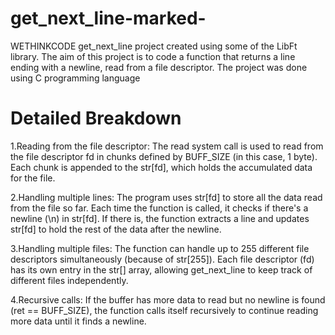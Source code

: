 # get_next_line-marked-
WETHINKCODE get_next_line project created using some of the LibFt library. The aim of this project is to code a function that returns a line ending with a newline, read from a file descriptor. The project was done using C programming language

# Detailed Breakdown
1.Reading from the file descriptor: The read system call is used to read from the file descriptor fd in chunks defined by BUFF_SIZE (in this case, 1 byte). Each chunk is appended to the str[fd], which holds the accumulated data for the file.

2.Handling multiple lines: The program uses str[fd] to store all the data read from the file so far. Each time the function is called, it checks if there's a newline (\n) in str[fd]. If there is, the function extracts a line and updates str[fd] to hold the rest of the data after the newline.

3.Handling multiple files: The function can handle up to 255 different file descriptors simultaneously (because of str[255]). Each file descriptor (fd) has its own entry in the str[] array, allowing get_next_line to keep track of different files independently.

4.Recursive calls: If the buffer has more data to read but no newline is found (ret == BUFF_SIZE), the function calls itself recursively to continue reading more data until it finds a newline.
